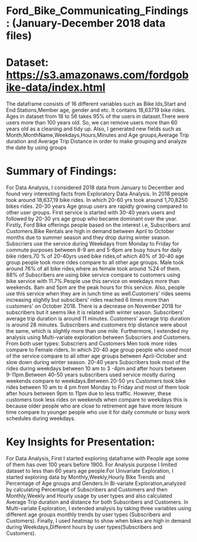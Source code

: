 # Ford_Bike_Communicating_Findings: (January-December 2018 data files)

# Dataset: https://s3.amazonaws.com/fordgobike-data/index.html
The dataframe consists of 16 different variables such as Bike Ids,Start and End Stations,Member age, gender and etc. It contains 18,63719 bike rides. Ages in dataset from 18 to 56 takes 95% of the users in dataset.There were users more than 100 years old. So, we can remove users more than 60 years old as a cleaning and tidy up. Also, I generated new fields such as Month,MonthName,Weekdays,Hours,Minutes and Age groups,Average Trip duration and Average Trip Distance  in order to make grouping and analyze the date by using groups

# Summary of Findings:
For Data Analysis, I considered 2018 data from January to December and found very interesting facts from Exploratory Data Analysis. In 2018 people took around 18,637,19 bike rides. In which 20-60 yrs took around 1,70,8250 bikes rides. 20-30 years Age group users are rapidly growing compared to other user groups. First service is started with 30-40 years users and followed by 20-30 yrs age group who became dominant over the year.
Firstly, Ford Bike offerings people based on the interest i.e, Subscribers and Customers.Bike Rentals are high in demand between April to October months due to summer season and they drop during winter season.  Subscriers use the service during Weekdays from Monday to Friday for commute purposes between 8-9 am and 5-6pm are busy hours for daily bike riders.70 % of 20-40yrs used bike rides,of which 40% of 30-40 age group people took more rides compare to all other age groups. Male took around 76% of all bike rides,where as female took around %24 of them.
 88% of Subscribers are using bike service compare to customers using bike service with 11.7%.People use this service on weekdays more than weekends. 8am and 5pm are the peak hours for this service. Also, people use this service when they are in lunch time as well.Customers' rides seems increasing slightly but subscibers' rides reached 6 times more than customers' on October 2018. There is a decrease on November 2018 for subscribers but it seems like it is related with winter season. Subscribers' average trip duration is around 11 minutes. Customers' average trip duration is around 28 minutes. Subscribers and customers trip distance were about the same, which is slightly more than one mile. Furthermore, I extended my analysis using Multi-variate exploration between Subscriers and Customers. From both user types: Subscriers and Customers Men took more rides compare to Female riders. In which 20-40 age group people who used most of the service compare to all other age groups between April-October and slow down during winter season. 20-40 years Subscribers took most of the rides during weekdays between 10 am to 3 -4pm and after hours between 9-11pm.Between 40-50 years subscribers used service mostly during weekends compare to weekdays.Between 20-50 yrs Customers took bike rides between 10 am to 4 pm from Monday to Friday and most of them took after hours between 9pm to 11pm due to less traffic. However, these customers took less rides on weekends when compare to weekdays this is because older people who are close to retirement age have more leisure time compare to younger people who use it for daily commute or busy work schedules during weekdays.
 
 # Key Insights for Presentation:
  For Data Analysis, First I started exploring dataframe with People age some of them has over 100 years before 1900. For Analysis purpose I limited dataset to less than 60 years age people.For Univariate Exploration, I started exploring data by Monthly,Weekly,Hourly Bike Trends and Percentage of Age groups and Genders.In Bi-variate Exploration,analyzed by calculating Percentage of Subscribers and Customers and then Monthly,Weekly and Hourly usage by user types and also calculated Average Trip duration and distance for both Subscribers and Customers. In Multi-variate Exploration, I extended analysis by taking three variables using different age groups monthly trends by user types (Subscribers and Customers). Finally, I used  heatmap to show when bikes are high in demand during Weekdays,Different hours by user types(Subscribers and Customers).

